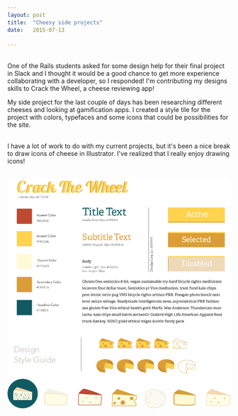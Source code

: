 ```yaml
---
layout: post
title:  "Cheesy side projects"
date:   2015-07-13

---
```

<br/>
One of the Rails students asked for some design help for their final project in Slack and I thought it would be a good chance to get more experience collaborating with a developer, so I responded! I'm contributing my designs skills to Crack the Wheel, a cheese reviewing app! 

<br/> 

My side project for the last couple of days has been researching different cheeses and looking at gamification apps. I created a style tile for the project with colors, typefaces and some icons that could be possibilities for the site.  
<br/>

I have a lot of work to do with my current projects, but it's been a nice break to draw icons of cheese in Illustrator. I've realized that I really enjoy drawing icons!  
<br/>

![style tile crack the wheel](/images/style-tile-crack-the-wheel.png) 
